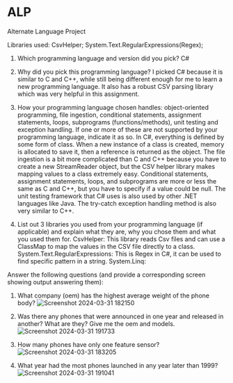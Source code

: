 # ALP
 Alternate Language Project


 Libraries used: CsvHelper; System.Text.RegularExpressions(Regex);

1) Which programming language and version did you pick?
	C#

2) Why did you pick this programming language?
	I picked C# because it is similar to C and C++, while still being different enough for me to learn a new programming language. It also has a robust CSV parsing library which was very helpful in this assignment.

3) How your programming language chosen handles: object-oriented programming, file ingestion, conditional statements, assignment statements, loops, subprograms (functions/methods), unit testing and exception handling. If one or more of these are not supported by your programming language, indicate it as so. 
	In C#, everything is defined by some form of class. When a new instance of a class is created, memory is allocated to save it, then a reference is returned as the object. The file ingestion is a bit more complicated than C and C++ because you have to create a new StreamReader object, but the CSV helper library makes mapping values to a class extremely easy. Conditional statements, assignment statements, loops, and subprograms are more or less the same as C and C++, but you have to specify if a value could be null. The unit testing framework that C# uses is also used by other .NET languages like Java. The try-catch exception handling method is also very similar to C++.

4) List out 3 libraries you used from your programming language (if applicable) and explain what they are, why you chose them and what you used them for.
	 CsvHelper: This library reads Csv files and can use a ClassMap to map the values in the CSV file directly to a class.
	 System.Text.RegularExpressions: This is Regex in C#, it can be used to find specific pattern in a string.
	 System.Linq:

Answer the following questions (and provide a corresponding screen showing output answering them):

1) What company (oem) has the highest average weight of the phone body?
![Screenshot 2024-03-31 182150](https://github.com/Josh-Toll/ALP/assets/165319440/1a134f2d-42c4-40e5-9167-b7db22982bfb)

2) Was there any phones that were announced in one year and released in another? What are they? Give me the oem and models.
![Screenshot 2024-03-31 191733](https://github.com/Josh-Toll/ALP/assets/165319440/71240b07-7508-4034-b0d7-cb68583fe366)

3) How many phones have only one feature sensor?
![Screenshot 2024-03-31 183205](https://github.com/Josh-Toll/ALP/assets/165319440/28c36e77-eb06-4ae9-ae14-41cb563b75f5)

4) What year had the most phones launched in any year later than 1999?
![Screenshot 2024-03-31 191041](https://github.com/Josh-Toll/ALP/assets/165319440/eb364df4-c128-4232-b353-08c24eb43621)
